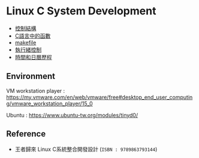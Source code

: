 # Linux C System Development

* [控制結構](Chapter2/README.md)
* [C語言中的函數](Chapter3/README.md)
* [makefile](Chapter8/README.md)
* [執行緒控制](Chapter11/README.md)
* [時間和日曆歷程](Chapter12/README.md)

## Environment
VM workstation player : https://my.vmware.com/en/web/vmware/free#desktop_end_user_computing/vmware_workstation_player/15_0

Ubuntu : https://www.ubuntu-tw.org/modules/tinyd0/

## Reference
* 王者歸來 Linux C系統整合開發設計 (`ISBN : 9789863793144`)
